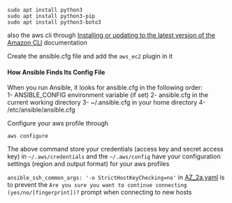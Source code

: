 
 ```
 sudo apt install python3
 sudo apt install python3-pip
 sudo apt install python3-boto3
 ```
 also the aws cli through [Installing or updating to the latest version of the Amazon CLI](https://docs.amazonaws.cn/en_us/cli/latest/userguide/getting-started-install.html) documentation  

Create the ansible.cfg file and add  the `aws_ec2` plugin in it

#### How Ansible Finds Its Config File
When you run Ansible, it looks for ansible.cfg in the following order:  
1- ANSIBLE_CONFIG environment variable (if set)
2- ansible.cfg in the current working directory
3- ~/.ansible.cfg in your home directory
4- /etc/ansible/ansible.cfg

Configure your aws profile through  
```
aws configure
```
The above command store your credentials (access key and secret access key) in `~/.aws/credentials` and the `~/.aws/config` have your configuration settings (region and output format) for your aws profiles  

`ansible_ssh_common_args: '-o StrictHostKeyChecking=no'` in [AZ_2a.yaml](../Ansible/group_vars/AZ_2a.yaml) is to prevent the `Are you sure you want to continue connecting (yes/no/[fingerprint])?` prompt when connecting to new hosts
